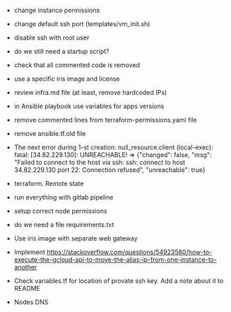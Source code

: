 - change instance permissions
- change default ssh port (templates/vm_init.sh)
- disable ssh with root user
- do we still need a startup script?
- check that all commented code is removed
- use a specific iris image and license
- review infra.md file (at least, remove hardcoded IPs)
- in Ansible playbook use variables for apps versions
- remove commented lines from terraform-permissions.yaml file
- remove ansible.tf.old file

- The next error during 1-st creation:
null_resource.client (local-exec): fatal: [34.82.229.130]: UNREACHABLE! => {"changed": false, "msg": "Failed to connect to the host via ssh: ssh: connect to host 34.82.229.130 port 22: Connection refused", "unreachable": true}

- terraform. Remote state
- run everything with gitlab pipeline
- setup correct node permissions
- do we need a file requirements.txt
- Use iris image with separate web gateway
- Implement https://stackoverflow.com/questions/54923580/how-to-execute-the-gcloud-api-to-move-the-alias-ip-from-one-instance-to-another

- Check variables.tf for location of provate ssh key. Add a note about it to README
- Nodes DNS
